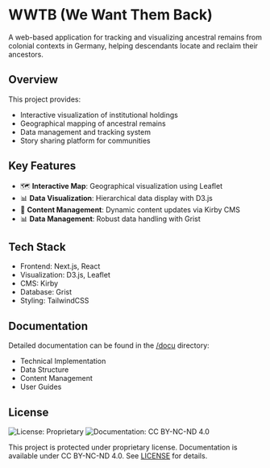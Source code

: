 # WWTB (We Want Them Back)

A web-based application for tracking and visualizing ancestral remains from colonial contexts in Germany, helping descendants locate and reclaim their ancestors.

## Overview

This project provides:
- Interactive visualization of institutional holdings
- Geographical mapping of ancestral remains
- Data management and tracking system
- Story sharing platform for communities

## Key Features

- 🗺️ **Interactive Map**: Geographical visualization using Leaflet
- 📊 **Data Visualization**: Hierarchical data display with D3.js
- 📝 **Content Management**: Dynamic content updates via Kirby CMS
- 📊 **Data Management**: Robust data handling with Grist

## Tech Stack

- Frontend: Next.js, React
- Visualization: D3.js, Leaflet
- CMS: Kirby
- Database: Grist
- Styling: TailwindCSS

## Documentation

Detailed documentation can be found in the [/docu](./docu) directory:
- Technical Implementation
- Data Structure
- Content Management
- User Guides

## License

![License: Proprietary](https://img.shields.io/badge/License-Proprietary-red.svg)
![Documentation: CC BY-NC-ND 4.0](https://img.shields.io/badge/Documentation-CC%20BY--NC--ND%204.0-lightgrey.svg)

This project is protected under proprietary license. Documentation is available under CC BY-NC-ND 4.0.
See [LICENSE](./LICENSE) for details.


